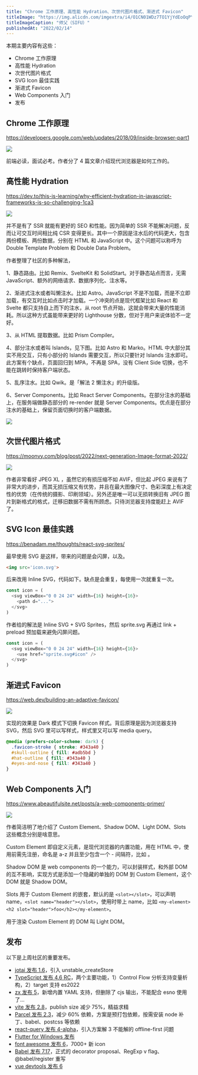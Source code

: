 ```yaml
---
title: "Chrome 工作原理、高性能 Hydration、次世代图片格式、渐进式 Favicon"
titleImage: "https://img.alicdn.com/imgextra/i4/O1CN01WDz7TO1YjYdEoOqPY_!!6000000003095-0-tps-1149-646.jpg"
titleImageCaption: "师父（SIFU）"
publishedAt: "2022/02/14"
---
```


本期主要内容有这些：

- Chrome 工作原理
- 高性能 Hydration
- 次世代图片格式
- SVG Icon 最佳实践
- 渐进式 Favicon
- Web Components 入门
- 发布

## Chrome 工作原理
https://developers.google.com/web/updates/2018/09/inside-browser-part1

![](https://img.alicdn.com/imgextra/i2/O1CN01OBXkvS1lq3Fcd3S90_!!6000000004869-0-tps-1200-675.jpg)

前端必读，面试必考。作者分了 4 篇文章介绍现代浏览器是如何工作的。

## 高性能 Hydration
https://dev.to/this-is-learning/why-efficient-hydration-in-javascript-frameworks-is-so-challenging-1ca3

![](https://img.alicdn.com/imgextra/i4/O1CN01yn3Vsd1KDaMcDIotQ_!!6000000001130-0-tps-880-226.jpg)

并不是有了 SSR 就能有更好的 SEO 和性能。因为简单的 SSR 不能解决问题，反而让可交互时间相比纯 CSR 变得更长。其中一个原因是注水后的代码更大，包含两份模板、两份数据，分别在 HTML 和 JavaScript 中。这个问题可以称呼为 Double Template Problem 和 Double Data Problem。

作者整理了社区的多种解法，

1、静态路由。比如 Remix、SvelteKit 和 SolidStart。对于静态站点而言，无需 JavaScript、额外的网络请求、数据序列化、注水等。

2、渐进式注水或者叫懒注水。比如 Astro。JavaScript 不是不加载，而是不立即加载，有交互时比如点击时才加载。一个冲突的点是现代框架比如 React 和 Svelte 都只支持自上而下的注水，从 root 节点开始，这就会带来大量的性能消耗。所以这种方式虽能带来更好的 Lighthouse 分数，但对于用户来说体验不一定好。

3、从 HTML 提取数据。比如 Prism Compiler。

4、部分注水或者叫 Islands，见下图。比如 Astro 和 Marko。HTML 中大部分其实不用交互，只有小部分的 Islands 需要交互，所以只要针对 Islands 注水即可。此方案有个缺点，页面回归到 MPA，不再是 SPA，没有 Client Side 切换，也不能在跳转时保持客户端状态。

5、乱序注水。比如 Qwik。是「解法 2 懒注水」的升级版。

6、Server Components。比如 React Server Components。在部分注水的基础上，在服务端做静态部分的 re-render 就是 Server Components。优点是在部分注水的基础上，保留页面切换时的客户端数据。

![](https://img.alicdn.com/imgextra/i4/O1CN01vRVZGI1QiAVFZqi5V_!!6000000002009-0-tps-700-247.jpg)

## 次世代图片格式
https://moonvy.com/blog/post/2022/next-generation-Image-format-2022/

![](https://img.alicdn.com/imgextra/i2/O1CN01Pi6EZY1b2SCl5tU9b_!!6000000003407-0-tps-1498-920.jpg)

作者非常看好 JPEG XL ，虽然它的有损压缩不如 AVIF，但比起 JPEG 来说有了非常大的进步，而其无损压缩又有优势，并且在最大图像尺寸、色彩深度上有决定性的优势（在传统的摄影、印刷领域）。另外还是唯一可以无损转换旧有 JPEG 图片到新格式的格式，迁移旧数据不需有所顾虑。只待浏览器支持度能赶上 AVIF 了。

## SVG Icon 最佳实践
https://benadam.me/thoughts/react-svg-sprites/

最早使用 SVG 是这样，带来的问题是会闪屏，以及。

```html
<img src='icon.svg'>
```

后来改用 Inline SVG，代码如下。缺点是会重复，每使用一次就重复一次。

```ts
const icon = (
  <svg viewBox="0 0 24 24" width={16} height={16}>
    <path d="...">
  </svg>
)
```

作者给的解法是 Inline SVG + SVG Sprites，然后 sprite.svg 再通过 link + preload 预加载来避免闪屏问题。

```ts
const icon = (
  <svg viewBox="0 0 24 24" width={16} height={16}>
    <use href="sprite.svg#icon" />
  </svg>
)
```

## 渐进式 Favicon
https://web.dev/building-an-adaptive-favicon/

![](https://img.alicdn.com/imgextra/i2/O1CN01jmkmOv1lUWdcutL97_!!6000000004822-0-tps-1600-900.jpg)

实现的效果是 Dark 模式下切换 Favicon 样式。背后原理是因为浏览器支持 SVG，然后 SVG 里可以写样式，样式里又可以写 media query。

```css
@media (prefers-color-scheme: dark) {
  .favicon-stroke { stroke: #343a40 }
  #skull-outline { fill: #adb5bd }
  #hat-outline { fill: #343a40 }
  #eyes-and-nose { fill: #343a40 }
}
```

## Web Components 入门
https://www.abeautifulsite.net/posts/a-web-components-primer/

![](https://img.alicdn.com/imgextra/i3/O1CN01QFP5Nd1tCg89f5U0J_!!6000000005866-0-tps-1600-900.jpg)

作者简洁明了地介绍了 Custom Element、Shadow DOM、Light DOM、Slots 这些概念分别是啥意思。

Custom Element 即自定义元素，是现代浏览器的内置功能，用在 HTML 中，使用前需先注册，命名是 a-z 并且至少包含一个 - 间隔符，比如 <my-button>。

Shadow DOM 是 web components 的一个能力，可以封装样式，和外部 DOM 的互不影响，实现方式是添加一个隐藏的单独的 DOM 到 Custom Element，这个 DOM 就是 Shadow DOM。

Slots 用于 Custom Element 的嵌套，默认的是 `<slot></slot>`，可以声明 name，`<slot name="header"></slot>`，使用时带上 name，比如 `<my-element><h2 slot="header">foo</h2></my-element>`。

用于渲染 Custom Element 的 DOM 叫 Light DOM。

## 发布

以下是上周社区的重要发布。

- [jotai 发布 1.6](https://github.com/pmndrs/jotai/releases/tag/v1.6.0)，引入 unstable_createStore
- [TypeScript 发布 4.6 RC](https://devblogs.microsoft.com/typescript/announcing-typescript-4-6-rc/)，两个主要功能，1）Control Flow 分析支持变量析构，2）target 支持 es2022
- [zx 发布 5](https://github.com/google/zx/releases/tag/5.0.0)，新增内置 YAML 支持，但删除了 cjs 输出，不能配合 esno 使用了...
- [vite 发布 2.8](https://github.com/vitejs/vite/blob/main/packages/vite/CHANGELOG.md#280-2022-02-09)，publish size 减少 75%，精益求精
- [Parcel 发布 2.3](https://github.com/parcel-bundler/parcel/releases/tag/v2.3.0)，减少 60% 依赖，方案是预打包依赖，按需安装 node 补丁、babel、postcss 等依赖
- [react-query 发布 4-alpha](https://tkdodo.eu/blog/offline-react-query)，引入方案解 3 不能解的 offline-first 问题
- [Flutter for Windows 发布](https://medium.com/flutter/announcing-flutter-for-windows-6979d0d01fed)
- [font awesome 发布 6](https://fontawesome.com/docs/changelog/)，7000+ 新 icon
- [Babel 发布 7.17](https://babeljs.io/blog/2022/02/02/7.17.0)，正式的 decorator proposal、RegExp v flag、@babel/register 重写
- [vue devtools 发布 6](https://github.com/vuejs/devtools/releases/tag/v6.0.0)
